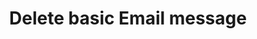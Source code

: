 ---
title: Delete basic Email message
excerpt: The method is used for deleting the basic Email message.
api:
  file: yespoio.json
  operationId: deleteEmail
deprecated: false
hidden: false
metadata:
  title: ''
  description: ''
  robots: index
next:
  description: ''
---